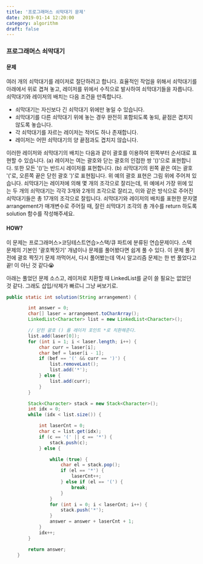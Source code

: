 ```yaml
---
title: '프로그래머스 쇠막대기 문제'
date: 2019-01-14 12:20:00
category: algorithm
draft: false
---
```


### 프로그래머스 쇠막대기

#### 문제
여러 개의 쇠막대기를 레이저로 절단하려고 합니다. 효율적인 작업을 위해서 쇠막대기를 아래에서 위로 겹쳐 놓고, 레이저를 위에서 수직으로 발사하여 쇠막대기들을 자릅니다. 쇠막대기와 레이저의 배치는 다음 조건을 만족합니다.
- 쇠막대기는 자신보다 긴 쇠막대기 위에만 놓일 수 있습니다.
- 쇠막대기를 다른 쇠막대기 위에 놓는 경우 완전히 포함되도록 놓되, 끝점은 겹치지 않도록 놓습니다.
- 각 쇠막대기를 자르는 레이저는 적어도 하나 존재합니다.
- 레이저는 어떤 쇠막대기의 양 끝점과도 겹치지 않습니다.

이러한 레이저와 쇠막대기의 배치는 다음과 같이 괄호를 이용하여 왼쪽부터 순서대로 표현할 수 있습니다.
(a) 레이저는 여는 괄호와 닫는 괄호의 인접한 쌍 '()'으로 표현합니다. 또한 모든 '()'는 반드시 레이저를 표현합니다.
(b) 쇠막대기의 왼쪽 끝은 여는 괄호 '('로, 오른쪽 끝은 닫힌 괄호 ')'로 표현됩니다.
위 예의 괄호 표현은 그림 위에 주어져 있습니다.
쇠막대기는 레이저에 의해 몇 개의 조각으로 잘리는데, 위 예에서 가장 위에 있는 두 개의 쇠막대기는 각각 3개와 2개의 조각으로 잘리고, 이와 같은 방식으로 주어진 쇠막대기들은 총 17개의 조각으로 잘립니다.
쇠막대기와 레이저의 배치를 표현한 문자열 arrangement가 매개변수로 주어질 때, 잘린 쇠막대기 조각의 총 개수를 return 하도록 solution 함수를 작성해주세요.

#### HOW?
이 문제는 프로그래머스>코딩테스트연습>스택/큐 파트에 분류된 연습문제이다. 스택 문제의 기본인 '괄호짝짓기' 개념이나 문제를 풀어봤다면 쉽게 풀 수 있다.
이 문제 풀기 전에 괄호 짝짓기 문제 까먹어서, 다시 풀어봤는데 역시 알고리즘 문제는 한 번 풀었다고 끝! 이 아닌 것 같다😭

아래는 풀었던 문제 소스고, 레이저로 치환할 때 LinkedList를 굳이 쓸 필요는 없었던 것 같다. 그래도 삽입/삭제가 빠르니 그냥 써보기로.


```java
public static int solution(String arrangement) {

		int answer = 0;
		char[] laser = arrangement.toCharArray();
		LinkedList<Character> list = new LinkedList<Character>();

		// 닫힌 괄호 () 를 레이저 포인트 *로 치환해준다.
		list.add(laser[0]);
		for (int i = 1; i < laser.length; i++) {
			char curr = laser[i];
			char bef = laser[i - 1];
			if (bef == '(' && curr == ')') {
				list.removeLast();
				list.add('*');
			} else {
				list.add(curr);
			}
		}

		Stack<Character> stack = new Stack<Character>();
		int idx = 0;
		while (idx < list.size()) {

			int laserCnt = 0;
			char c = list.get(idx);
			if (c == '(' || c == '*') {
				stack.push(c);
			} else {

				while (true) {
					char el = stack.pop();
					if (el == '*') {
						laserCnt++;
					} else if (el == '(') {
						break;
					}
				}
				for (int i = 0; i < laserCnt; i++) {
					stack.push('*');
				}
				answer = answer + laserCnt + 1;
			}
			idx++;
		}

		return answer;
	}

```
